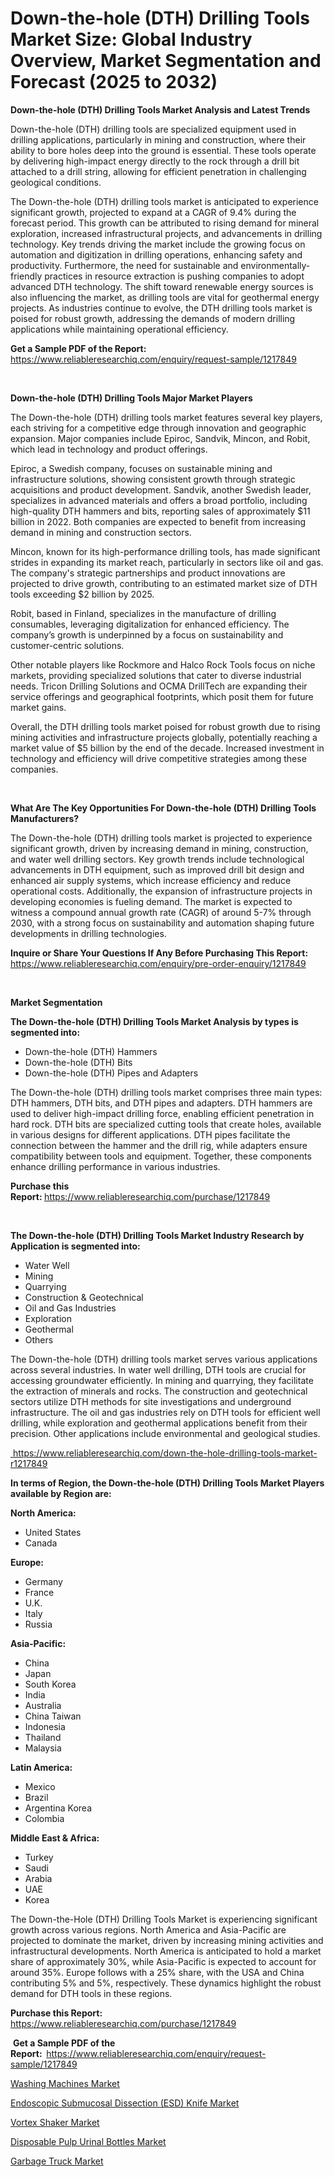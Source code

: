 <p><h1>Down-the-hole (DTH) Drilling Tools Market Size: Global Industry Overview, Market Segmentation and Forecast (2025 to 2032)</h1></p><p><strong>Down-the-hole (DTH) Drilling Tools Market Analysis and Latest Trends</strong></p>
<p><p>Down-the-hole (DTH) drilling tools are specialized equipment used in drilling applications, particularly in mining and construction, where their ability to bore holes deep into the ground is essential. These tools operate by delivering high-impact energy directly to the rock through a drill bit attached to a drill string, allowing for efficient penetration in challenging geological conditions.</p><p>The Down-the-hole (DTH) drilling tools market is anticipated to experience significant growth, projected to expand at a CAGR of 9.4% during the forecast period. This growth can be attributed to rising demand for mineral exploration, increased infrastructural projects, and advancements in drilling technology. Key trends driving the market include the growing focus on automation and digitization in drilling operations, enhancing safety and productivity. Furthermore, the need for sustainable and environmentally-friendly practices in resource extraction is pushing companies to adopt advanced DTH technology. The shift toward renewable energy sources is also influencing the market, as drilling tools are vital for geothermal energy projects. As industries continue to evolve, the DTH drilling tools market is poised for robust growth, addressing the demands of modern drilling applications while maintaining operational efficiency.</p></p>
<p><strong>Get a Sample PDF of the Report:&nbsp;</strong> <a href="https://www.reliableresearchiq.com/enquiry/request-sample/1217849?utm_campaign=2469&utm_medium=2&utm_source=Github&utm_content=ia&utm_term=23032025&utm_id=down-the-hole-dth-drilling-tools">https://www.reliableresearchiq.com/enquiry/request-sample/1217849</a></p>
<p>&nbsp;</p>
<p><strong>Down-the-hole (DTH) Drilling Tools Major Market Players</strong></p>
<p><p>The Down-the-hole (DTH) drilling tools market features several key players, each striving for a competitive edge through innovation and geographic expansion. Major companies include Epiroc, Sandvik, Mincon, and Robit, which lead in technology and product offerings.</p><p>Epiroc, a Swedish company, focuses on sustainable mining and infrastructure solutions, showing consistent growth through strategic acquisitions and product development. Sandvik, another Swedish leader, specializes in advanced materials and offers a broad portfolio, including high-quality DTH hammers and bits, reporting sales of approximately $11 billion in 2022. Both companies are expected to benefit from increasing demand in mining and construction sectors.</p><p>Mincon, known for its high-performance drilling tools, has made significant strides in expanding its market reach, particularly in sectors like oil and gas. The company's strategic partnerships and product innovations are projected to drive growth, contributing to an estimated market size of DTH tools exceeding $2 billion by 2025.</p><p>Robit, based in Finland, specializes in the manufacture of drilling consumables, leveraging digitalization for enhanced efficiency. The company’s growth is underpinned by a focus on sustainability and customer-centric solutions.</p><p>Other notable players like Rockmore and Halco Rock Tools focus on niche markets, providing specialized solutions that cater to diverse industrial needs. Tricon Drilling Solutions and OCMA DrillTech are expanding their service offerings and geographical footprints, which posit them for future market gains.</p><p>Overall, the DTH drilling tools market poised for robust growth due to rising mining activities and infrastructure projects globally, potentially reaching a market value of $5 billion by the end of the decade. Increased investment in technology and efficiency will drive competitive strategies among these companies.</p></p>
<p>&nbsp;</p>
<p><strong>What Are The Key Opportunities For Down-the-hole (DTH) Drilling Tools Manufacturers?</strong></p>
<p><p>The Down-the-hole (DTH) drilling tools market is projected to experience significant growth, driven by increasing demand in mining, construction, and water well drilling sectors. Key growth trends include technological advancements in DTH equipment, such as improved drill bit design and enhanced air supply systems, which increase efficiency and reduce operational costs. Additionally, the expansion of infrastructure projects in developing economies is fueling demand. The market is expected to witness a compound annual growth rate (CAGR) of around 5-7% through 2030, with a strong focus on sustainability and automation shaping future developments in drilling technologies.</p></p>
<p><strong>Inquire or Share Your Questions If Any Before Purchasing This Report:</strong> <a href="https://www.reliableresearchiq.com/enquiry/pre-order-enquiry/1217849?utm_campaign=2469&utm_medium=2&utm_source=Github&utm_content=ia&utm_term=23032025&utm_id=down-the-hole-dth-drilling-tools">https://www.reliableresearchiq.com/enquiry/pre-order-enquiry/1217849</a></p>
<p>&nbsp;</p>
<p><strong>Market Segmentation</strong></p>
<p><strong>The Down-the-hole (DTH) Drilling Tools Market Analysis by types is segmented into:</strong></p>
<p><ul><li>Down-the-hole (DTH) Hammers</li><li>Down-the-hole (DTH) Bits</li><li>Down-the-hole (DTH) Pipes and Adapters</li></ul></p>
<p><p>The Down-the-hole (DTH) drilling tools market comprises three main types: DTH hammers, DTH bits, and DTH pipes and adapters. DTH hammers are used to deliver high-impact drilling force, enabling efficient penetration in hard rock. DTH bits are specialized cutting tools that create holes, available in various designs for different applications. DTH pipes facilitate the connection between the hammer and the drill rig, while adapters ensure compatibility between tools and equipment. Together, these components enhance drilling performance in various industries.</p></p>
<p><strong>Purchase this Report:&nbsp;</strong><a href="https://www.reliableresearchiq.com/purchase/1217849?utm_campaign=2469&utm_medium=2&utm_source=Github&utm_content=ia&utm_term=23032025&utm_id=down-the-hole-dth-drilling-tools">https://www.reliableresearchiq.com/purchase/1217849</a></p>
<p>&nbsp;</p>
<p><strong>The Down-the-hole (DTH) Drilling Tools Market Industry Research by Application is segmented into:</strong></p>
<p><ul><li>Water Well</li><li>Mining</li><li>Quarrying</li><li>Construction & Geotechnical</li><li>Oil and Gas Industries</li><li>Exploration</li><li>Geothermal</li><li>Others</li></ul></p>
<p><p>The Down-the-hole (DTH) drilling tools market serves various applications across several industries. In water well drilling, DTH tools are crucial for accessing groundwater efficiently. In mining and quarrying, they facilitate the extraction of minerals and rocks. The construction and geotechnical sectors utilize DTH methods for site investigations and underground infrastructure. The oil and gas industries rely on DTH tools for efficient well drilling, while exploration and geothermal applications benefit from their precision. Other applications include environmental and geological studies.</p></p>
<p><a href="https://www.reliableresearchiq.com/down-the-hole-drilling-tools-market-r1217849?utm_campaign=2469&utm_medium=2&utm_source=Github&utm_content=ia&utm_term=23032025&utm_id=down-the-hole-dth-drilling-tools">&nbsp;https://www.reliableresearchiq.com/down-the-hole-drilling-tools-market-r1217849</a></p>
<p><strong>In terms of Region, the Down-the-hole (DTH) Drilling Tools Market Players available by Region are:</strong></p>
<p>
    <p> <strong> North America: </strong>
        <ul>
            <li>United States</li>
            <li>Canada</li>
        </ul>
        </p> 
    <p> <strong> Europe: </strong>
        <ul>
            <li>Germany</li>
            <li>France</li>
            <li>U.K.</li>
            <li>Italy</li>
            <li>Russia</li>
        </ul>
        </p> 
    <p> <strong> Asia-Pacific: </strong>
        <ul>
            <li>China</li>
            <li>Japan</li>
            <li>South Korea</li>
            <li>India</li>
            <li>Australia</li>
            <li>China Taiwan</li>
            <li>Indonesia</li>
            <li>Thailand</li>
            <li>Malaysia</li>
        </ul>
        </p> 
    <p> <strong> Latin America: </strong>
        <ul>
            <li>Mexico</li>
            <li>Brazil</li>
            <li>Argentina Korea</li>
            <li>Colombia</li>
        </ul>
        </p> 
    <p> <strong> Middle East & Africa: </strong>
        <ul>
            <li>Turkey</li>
            <li>Saudi</li>
            <li>Arabia</li>
            <li>UAE</li>
            <li>Korea</li>
        </ul>
    </p>
    </p>
<p><p>The Down-the-Hole (DTH) Drilling Tools Market is experiencing significant growth across various regions. North America and Asia-Pacific are projected to dominate the market, driven by increasing mining activities and infrastructural developments. North America is anticipated to hold a market share of approximately 30%, while Asia-Pacific is expected to account for around 35%. Europe follows with a 25% share, with the USA and China contributing 5% and 5%, respectively. These dynamics highlight the robust demand for DTH tools in these regions.</p></p>
<p><strong>Purchase this Report: </strong><a href="https://www.reliableresearchiq.com/purchase/1217849?utm_campaign=2469&utm_medium=2&utm_source=Github&utm_content=ia&utm_term=23032025&utm_id=down-the-hole-dth-drilling-tools">https://www.reliableresearchiq.com/purchase/1217849</a></p>
<p>&nbsp;<strong>Get a Sample PDF of the Report:&nbsp;&nbsp;</strong><a href="https://www.reliableresearchiq.com/enquiry/request-sample/1217849?utm_campaign=2469&utm_medium=2&utm_source=Github&utm_content=ia&utm_term=23032025&utm_id=down-the-hole-dth-drilling-tools">https://www.reliableresearchiq.com/enquiry/request-sample/1217849</a></p>
<p><strong></strong></p>
<p><p><a href="https://www.linkedin.com/pulse/washing-machines-market-growth-analysis-regions-manufacturers-lxp3e?utm_campaign=2469&utm_medium=2&utm_source=Github&utm_content=ia&utm_term=23032025&utm_id=down-the-hole-dth-drilling-tools">Washing Machines Market</a></p><p><a href="https://github.com/salkidtodo/Market-Research-Report-List-1/blob/main/endoscopic-submucosal-dissection-esd-knife-market.md?utm_campaign=2469&utm_medium=2&utm_source=Github&utm_content=ia&utm_term=23032025&utm_id=down-the-hole-dth-drilling-tools">Endoscopic Submucosal Dissection (ESD) Knife Market</a></p><p><a href="https://www.linkedin.com/pulse/global-perspective-vortex-shaker-market-aforecastcagr-148from-vhrie?utm_campaign=2469&utm_medium=2&utm_source=Github&utm_content=ia&utm_term=23032025&utm_id=down-the-hole-dth-drilling-tools">Vortex Shaker Market</a></p><p><a href="https://github.com/ildyduedu/Market-Research-Report-List-1/blob/main/disposable-pulp-urinal-bottles-market.md?utm_campaign=2469&utm_medium=2&utm_source=Github&utm_content=ia&utm_term=23032025&utm_id=down-the-hole-dth-drilling-tools">Disposable Pulp Urinal Bottles Market</a></p><p><a href="https://www.linkedin.com/pulse/garbage-truck-market-analysis-report-global-insights-region-tqtvf?utm_campaign=2469&utm_medium=2&utm_source=Github&utm_content=ia&utm_term=23032025&utm_id=down-the-hole-dth-drilling-tools">Garbage Truck Market</a></p></p>
